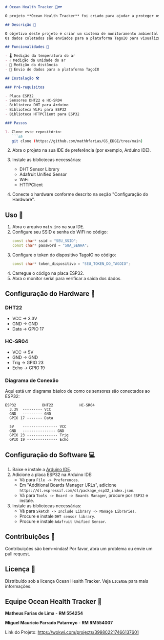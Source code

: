 ```markdown
# Ocean Health Tracker 🌊🐟

O projeto **Ocean Health Tracker** foi criado para ajudar a proteger os oceanos, monitorando a temperatura da água, a umidade do ar, a distância da terra mais próxima (a partir da localização do sensor) e a temperatura do ar.

## Descrição 📝

O objetivo deste projeto é criar um sistema de monitoramento ambiental utilizando o ESP32 e sensores DHT22 e HC-SR04.
Os dados coletados são enviados para a plataforma TagoIO para visualização e análise em tempo real, contribuindo para a proteção e conservação dos nossos oceanos.

## Funcionalidades 🌟

- 🌡️ Medição da temperatura do ar
- 💧 Medição da umidade do ar
- 📏 Medição da distância
- 📡 Envio de dados para a plataforma TagoIO

## Instalação 🛠️

### Pré-requisitos

- Placa ESP32
- Sensores DHT22 e HC-SR04
- Biblioteca DHT para Arduino
- Biblioteca WiFi para ESP32
- Biblioteca HTTPClient para ESP32

### Passos

1. Clone este repositório:
   ```sh
   git clone (https://github.com/mathhfarias/GS_EDGE/tree/main)
   ```

2. Abra o projeto na sua IDE de preferência (por exemplo, Arduino IDE).

3. Instale as bibliotecas necessárias:
   - DHT Sensor Library
   - Adafruit Unified Sensor
   - WiFi
   - HTTPClient

4. Conecte o hardware conforme descrito na seção "Configuração do Hardware".

## Uso 🚀

1. Abra o arquivo `main.ino` na sua IDE.
2. Configure seu SSID e senha do WiFi no código:
   ```cpp
   const char* ssid = "SEU_SSID";
   const char* password = "SUA_SENHA";
   ```
3. Configure o token do dispositivo TagoIO no código:
   ```cpp
   const char* token_dispositivo = "SEU_TOKEN_DO_TAGOIO";
   ```
4. Carregue o código na placa ESP32.
5. Abra o monitor serial para verificar a saída dos dados.

## Configuração do Hardware 🔧

### DHT22

- VCC → 3.3V
- GND → GND
- Data → GPIO 17

### HC-SR04

- VCC → 5V
- GND → GND
- Trig → GPIO 23
- Echo → GPIO 19

### Diagrama de Conexão

Aqui está um diagrama básico de como os sensores são conectados ao ESP32:

```
ESP32            DHT22            HC-SR04
  3.3V  --------- VCC
  GND   --------- GND
  GPIO 17 ------- Data

  5V    ---------------- VCC
  GND   --------------- GND
  GPIO 23 -------------- Trig
  GPIO 19 -------------- Echo
```

## Configuração do Software 💻

1. Baixe e instale a [Arduino IDE](https://www.arduino.cc/en/software).
2. Adicione a placa ESP32 na Arduino IDE:
   - Vá para `File -> Preferences`.
   - Em "Additional Boards Manager URLs", adicione `https://dl.espressif.com/dl/package_esp32_index.json`.
   - Vá para `Tools -> Board -> Boards Manager`, procure por `ESP32` e instale.
3. Instale as bibliotecas necessárias:
   - Vá para `Sketch -> Include Library -> Manage Libraries`.
   - Procure e instale `DHT sensor library`.
   - Procure e instale `Adafruit Unified Sensor`.

## Contribuições 🤝

Contribuições são bem-vindas! Por favor, abra um problema ou envie um pull request.

## Licença 📄

Distribuído sob a licença Ocean Health Tracker. Veja `LICENSE` para mais informações.

## Equipe Ocean Health Tracker 📧

**Matheus Farias de Lima** - **RM 554254**

**Miguel Mauricio Parrado Patarroyo** - **RM RM554007**

Link do Projeto: https://wokwi.com/projects/399802217466137601


